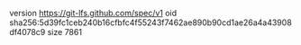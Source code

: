 version https://git-lfs.github.com/spec/v1
oid sha256:5d39fc1ceb240b16cfbfc4f55243f7462ae890b90cd1ae26a4a43908df4078c9
size 7861
